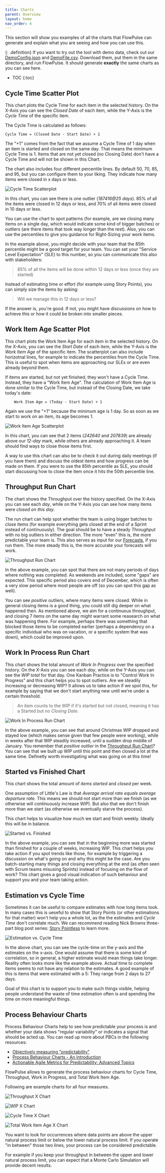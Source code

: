 ```yaml
---
title: Charts
parent: Overview
layout: home
nav_order: 4
---
```


This section will show you examples of all the charts that FlowPulse can generate and explain what you are seeing and how you can use this.

{: .definition}
If you want to try out the tool with demo data, check out our [DemoConfig.json](../assets/exampledata/DemoConfig.json) and [DemoFile.csv](../assets/exampledata/DemoFile.csv). Download them, put them in the same directory, and run FlowPulse. It should generate **exactly** the same charts as you can see here.

- TOC
{:toc}

## Cycle Time Scatter Plot
This chart plots the Cycle Time for each item in the selected history. On the X-Axis you can see the *Closed Date* of each item, while the Y-Axis is the *Cycle Time* of the specific item.

The Cycle Time is calculated as follows:  
```
Cycle Time = (Closed Date - Start Date) + 1
```
The "+1" comes from the fact that we assume a Cycle Time of 1 day when an item is started and closed on the same day. That means the minimum Cycle Time is 1. Items that are not yet closed (no Closing Date) don't have a Cycle Time and will not be shown in this Chart.

The chart also includes four different percentile lines. By default 50, 70, 85, and 95, but you can configure them to your liking. They indicate how many items were closed in x days or less.

![Cycle Time Scatterplot](../assets/charts/CycleTime.png)

In this chart, you can see there is one outlier (*187416@25 days*). 85% of all the items were closed in 12 days or less, and 70% of all items were closed in 10 days or less.

You can use the chart to spot patterns (for example, are we closing many items on a single day, which would indicate some kind of bigger batches) or outliers (are there items that took way longer than the rest). Also, you can use the percentiles to give you guidance for Right-Sizing your work items.

In the example above, you might decide with your team that the 85th percentile might be a good target for your team. You can set your "Service Level Expectation" (SLE) to this number, so you can communicate this also with stakeholders:
> 85% of all the items will be done within 12 days or less (once they are started)

Instead of estimating time or effort (for example using Story Points), you can simply size the items by asking:
> Will we manage this in 12 days or less? 

If the answer is, you're good. If not, you might have discussions on how to achieve this or how it could be broken into smaller pieces.

## Work Item Age Scatter Plot
This chart plots the Work Item Age for each item in the selected history. On the X-Axis, you can see the *Start Date* of each item, while the Y-Axis is the *Work Item Age* of the specific item. The scatterplot can also include horizotnal lines, for example to indicate the percentiles from the Cycle Time. This is useful to spot when items are approaching our SLEs or are even already beyond them.

If items are started, but not yet finished, they won't have a Cycle Time. Instead, they have a "Work Item Age". The calculation of Work Item Age is done similar to the Cycle Time, but instead of the Closing Date, we take today's date:
```
    Work Item Age = (Today - Start Date) + 1
```

Again we use the "+1" because the minimum age is 1 day. So as soon as we start to work on an item, its age becomes 1.

![Work Item Age Scatterplot](../assets/charts/WorkItemAge.png)

In this chart, you can see that 2 items (*242640* and *207839*) are already above our *12-day* mark, while others are already approaching it.
A team should find ways to close those items first.

A way to use this chart can also be to check it out during daily meetings (if you have them) and discuss the oldest items and how progress can be made on them. If you were to use the 85th percentile as SLE, you should start discussing how to close the item once it hits the 50th percentile line.

## Throughput Run Chart
The chart shows the Throughput over the history specified. On the X-Axis you can see each *day*, while on the Y-Axis you can see how many items were *closed on this day*.

The run chart can help spot whether the team is using bigger batches to close items (for example everything gets closed at the end of a Sprint instead of continuously). The goal should be to have a steady *Throughput* with no big outliers in either direction. The more "even" this is, the more predictable your team is. This also serves as input for our [Forecasts](../forecasts/forecasts.html), if you run them. The more steady this is, the more accurate your forecasts will work.

![Throughput Run Chart](../assets/charts/Throughput.png)

In the above example, you can spot that there are not many periods of days where nothing was completed. As weekends are included, some "gaps" are expected. This specific period also covers end of December, which is often a very slow period where most people are off (so you can spot this gap as well).

You can see *positive* outliers, where many items were closed. While in general closing items is a good thing, you could still dig deeper on what happened then. As mentioned above, we aim for a continuous throughput, and closing 7 items on the same day might warrant some reasearch on what was happening there. For example, perhaps there was something that blocked those items to be completed earlier (perhaps a dependency on a specific individual who was on vacation, or a specific system that was down), which could be improved upon.

## Work In Process Run Chart
This chart shows the total amount of *Work In Progress* over the specified history. On the X-Axis you can see each *day*, while on the Y-Axis you can see the *WIP total* for that day. One Kanban Practice is to "Control Work In Progress" and this chart helps you to spot outliers. Are we steadily increasing or decreasing WIP? It allows us to take action if we spot this, for example by saying that we don't start anything new until we're under a certain threshold.

> An item counts to the WIP if it's started but not closed, meaning it has a Started but no *Closing Date*.

![Work In Process Run Chart](../assets/charts/WorkInProcess.png)

In the above example, you can see that around Christmas WIP dropped and stayed low (which makes sense given that few people were working), while in weeks after that WIP steadily increased, until a sudden drop middle of January. You remember that *positive outlier* in the [Throughput Run Chart](#throughput-run-chart)? You can see that we built up WIP until this point and then closed a lot at the same time. Definetly worth investigating what was going on at this time!

## Started vs Finished Chart
This chart shows the total amount of *items started* and *closed* per week.

One assumption of Little's Law is that *Average arrival rate equals average departure rate*. This means we should not start more than we finish (as we otherwise will continuously increase WIP). But also that we don't finish more than we start (as otherwise we eventually starve the process).

This chart helps to visualize how much we start and finish weekly. Ideally this will be in balance.

![Started vs. Finished](../assets/charts/StartedVsFinished.png)

In the above example, you can see that in the beginning more was started than finished for a couple of weeks, increasing WIP. This chart helps you take action if you spot trends like those, for example by triggering a discussion on what's going on and why this might be the case. Are you batch-starting many things and closing everything at the end (as often seen with Scrum teams misusing Sprints) instead of focusing on the flow of work? This chart gives a good visual indication of such behaviour and support you and your team taking action.

## Estimation vs Cycle Time
Sometimes it can be useful to compare estimates with how long items took. In many cases this is ueseful to show that Story Points (or other estimations for that matter) won't help you a whole lot, as the the estimates and *Cycle Time* don't correlate much. We can recommend reading Nick Browns three-part blog post series: [Story Pointless](https://medium.com/nationwide-technology/story-pointless-part-1-of-3-a8fc3941691d) to learn more.

![Estimation vs. Cycle Time](../assets/charts/EstimationVsCycleTime.png)

In the above chart, you can see the cycle-time on the y-axis and the estimates on the x-axis. One would assume that there is some kind of correlation, so in general, a higher estimate would mean things take longer. Reality often looks more like the example above. Actual time to complete items seems to not have any relation to the estimates. A good example of this is items that were estimated with a 5: They range from 2 days to 27 days.

Goal of this chart is to support you to make such things visible, helping people understand the waste of time estimation often is and spending the time on more meaningful things.

## Process Behaviour Charts
Process Behaviour Charts help to see how predictable your process is and whether your data shows "regular variability" or indicates a signal that should be acted up. You can read up more about PBCs in the following resources:

- [Objectively measuring "predictability"](https://medium.com/asos-techblog/objectively-measuring-predictability-469c654fdbcb)
- [Process Behaviour Charts - An Introduction](https://demingalliance.org/resources/articles/process-behaviour-charts-an-introduction)
- [Actionable Agile Metrics for Predictability: Advanced Topics](https://www.goodreads.com/book/show/209566791-actionable-agile-metrics-for-predictability)

FlowPulse allows to generate the process behaviour charts for Cycle Time, Throughput, Work in Progress, and Total Work Item Age.

Following are example charts for all four measures.

![Throughput X Chart](../assets/charts/Throughput_PBC.png)

![WIP X Chart](../assets/charts/WorkInProgress_PBC.png)

![Cycle Time X Chart](../assets/charts/CycleTime_PBC.png)

![Total Work Item Age X Chart](../assets/charts/WorkItemAge_PBC.png)

You want to look for occurrences where data points are above the upper natural process limit or below the lower natural process limit. If you operate "in between" those two lines, your process can be considered predictable.

For example if you keep your throughput in between the upper and lower natural process limit, you can expect that a Monte Carlo Simulation will provide decent results.